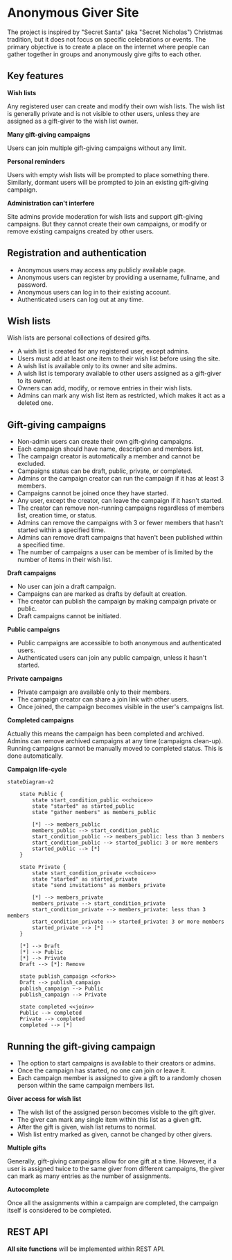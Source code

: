 # Anonymous Giver Site

The project is inspired by "Secret Santa" (aka "Secret Nicholas")
Christmas tradition, but it does not focus on specific celebrations or
events. The primary objective is to create a place on the internet where
people can gather together in groups and anonymously give gifts to each
other.

## Key features

**Wish lists**

Any registered user can create and modify their own wish lists. The wish
list is generally private and is not visible to other users, unless they
are assigned as a gift-giver to the wish list owner.

**Many gift-giving campaigns**

Users can join multiple gift-giving campaigns without any limit.

**Personal reminders**

Users with empty wish lists will be prompted to place something there.
Similarly, dormant users will be prompted to join an existing
gift-giving campaign.

**Administration can't interfere**

Site admins provide moderation for wish lists and support gift-giving
campaigns. But they cannot create their own campaigns, or modify or
remove existing campaigns created by other users.

## Registration and authentication

-   Anonymous users may access any publicly available page.
-   Anonymous users can register by providing a username, fullname, and
    password.
-   Anonymous users can log in to their existing account.
-   Authenticated users can log out at any time.

## Wish lists

Wish lists are personal collections of desired gifts.

-   A wish list is created for any registered user, except admins.
-   Users must add at least one item to their wish list before using the
    site.
-   A wish list is available only to its owner and site admins.
-   A wish list is temporary available to other users assigned as a
    gift-giver to its owner.
-   Owners can add, modify, or remove entries in their wish lists.
-   Admins can mark any wish list item as restricted, which makes it act
    as a deleted one.

## Gift-giving campaigns

-   Non-admin users can create their own gift-giving campaigns.
-   Each campaign should have name, description and members list.
-   The campaign creator is automatically a member and cannot be
    excluded.
-   Campaigns status can be draft, public, private, or completed.
-   Admins or the campaign creator can run the campaign if it has at
    least 3 members.
-   Campaigns cannot be joined once they have started.
-   Any user, except the creator, can leave the campaign if it hasn't
    started.
-   The creator can remove non-running campaigns regardless of members
    list, creation time, or status.
-   Admins can remove the campaigns with 3 or fewer members that hasn't
    started within a specified time.
-   Admins can remove draft campaigns that haven't been published
    within a specified time.
-   The number of campaigns a user can be member of is limited by the
    number of items in their wish list.

**Draft campaigns**

-   No user can join a draft campaign.
-   Campaigns can are marked as drafts by default at creation.
-   The creator can publish the campaign by making campaign private or
    public.
-   Draft campaigns cannot be initiated.

**Public campaigns**

-   Public campaigns are accessible to both anonymous and authenticated
    users.
-   Authenticated users can join any public campaign, unless it hasn't
    started.

**Private campaigns**

-   Private campaign are available only to their members.
-   The campaign creator can share a join link with other users.
-   Once joined, the campaign becomes visible in the user's campaigns
    list.

**Completed campaigns**

Actually this means the campaign has been completed and archived. Admins
can remove archived campaigns at any time (campaigns clean-up). Running
campaigns cannot be manually moved to completed status. This is done
automatically.

**Campaign life-cycle**

```mermaid
stateDiagram-v2

    state Public {
        state start_condition_public <<choice>>
        state "started" as started_public
        state "gather members" as members_public

        [*] --> members_public
        members_public --> start_condition_public
        start_condition_public --> members_public: less than 3 members
        start_condition_public --> started_public: 3 or more members
        started_public --> [*]
    }

    state Private {
        state start_condition_private <<choice>>
        state "started" as started_private
        state "send invitations" as members_private

        [*] --> members_private
        members_private --> start_condition_private
        start_condition_private --> members_private: less than 3 members
        start_condition_private --> started_private: 3 or more members
        started_private --> [*]
    }

    [*] --> Draft
    [*] --> Public
    [*] --> Private
    Draft --> [*]: Remove

    state publish_campaign <<fork>>
    Draft --> publish_campaign
    publish_campaign --> Public
    publish_campaign --> Private

    state completed <<join>>
    Public --> completed
    Private --> completed
    completed --> [*]

```

## Running the gift-giving campaign

-   The option to start campaigns is available to their creators or
    admins.
-   Once the campaign has started, no one can join or leave it.
-   Each campaign member is assigned to give a gift to a randomly chosen
    person within the same campaign members list.

**Giver access for wish list**

-   The wish list of the assigned person becomes visible to the gift
    giver.
-   The giver can mark any single item within this list as a given gift.
-   After the gift is given, wish list returns to normal.
-   Wish list entry marked as given, cannot be changed by other givers.

**Multiple gifts**

Generally, gift-giving campaigns allow for one gift at a time. However,
if a user is assigned twice to the same giver from different campaigns,
the giver can mark as many entries as the number of assignments.

**Autocomplete**

Once all the assignments within a campaign are completed, the campaign
itself is considered to be completed.

## REST API

**All site functions** will be implemented within REST API.
